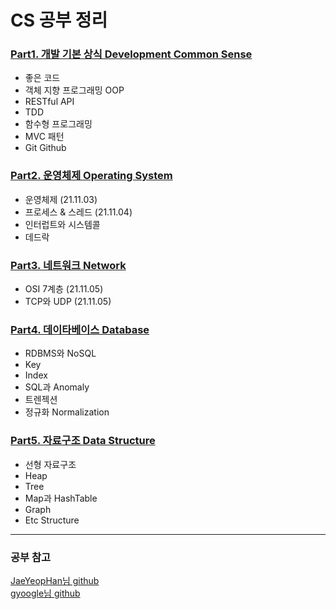 # CS 공부 정리

### [Part1. 개발 기본 상식 Development Common Sense](https://github.com/asci-00/TIL/blob/main/CS/DevelopmentCommonSense.md)
- 좋은 코드
- 객체 지향 프로그래밍 OOP
- RESTful API
- TDD
- 함수형 프로그래밍
- MVC 패턴
- Git Github

### [Part2. 운영체제 Operating System](https://github.com/asci-00/TIL/tree/main/CS/OS)
- 운영체제 (21.11.03)
- 프로세스 & 스레드 (21.11.04)
- 인터럽트와 시스템콜
- 데드락

### [Part3. 네트워크 Network](https://github.com/asci-00/TIL/tree/main/CS/Network)
- OSI 7계층 (21.11.05)
- TCP와 UDP (21.11.05)

### [Part4. 데이타베이스 Database](https://github.com/asci-00/TIL/tree/main/CS/Network)
- RDBMS와 NoSQL
- Key
- Index
- SQL과 Anomaly
- 트렌젝션
- 정규화 Normalization

### [Part5. 자료구조 Data Structure](https://github.com/asci-00/TIL/tree/main/CS/Network)
- 선형 자료구조
- Heap
- Tree
- Map과 HashTable
- Graph
- Etc Structure

---
### 공부 참고
[JaeYeopHan님 github](https://github.com/JaeYeopHan/Interview_Question_for_Beginner)<br/>
[gyoogle님 github](https://github.com/gyoogle/tech-interview-for-developer)
